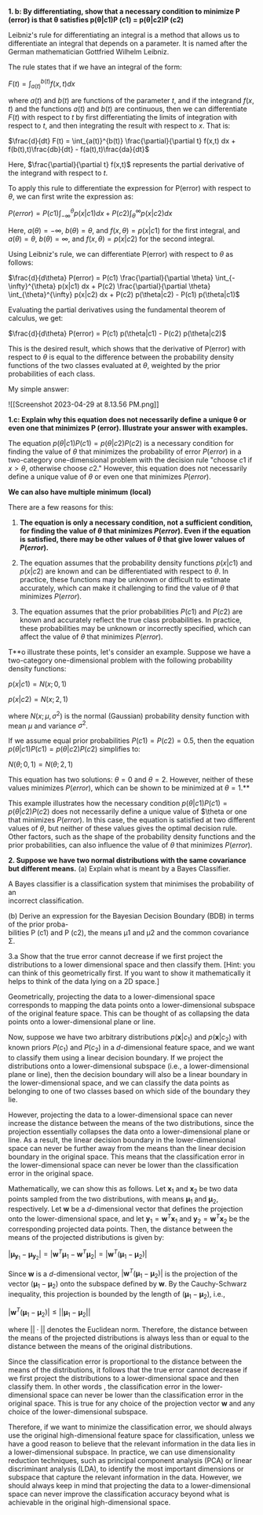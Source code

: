 **1. b: By differentiating, show that a necessary condition to minimize P (error) is that θ satisfies  p(θ|c1)P (c1) = p(θ|c2)P (c2)**

Leibniz's rule for differentiating an integral is a method that allows us to differentiate an integral that depends on a parameter. It is named after the German mathematician Gottfried Wilhelm Leibniz.

The rule states that if we have an integral of the form:

$F(t) = \int_{a(t)}^{b(t)} f(x,t) dx$

where $a(t)$ and $b(t)$ are functions of the parameter $t$, and if the integrand $f(x,t)$ and the functions $a(t)$ and $b(t)$ are continuous, then we can differentiate $F(t)$ with respect to $t$ by first differentiating the limits of integration with respect to $t$, and then integrating the result with respect to $x$. That is:

$\frac{d}{dt} F(t) = \int_{a(t)}^{b(t)} \frac{\partial}{\partial t} f(x,t) dx + f(b(t),t)\frac{db}{dt} - f(a(t),t)\frac{da}{dt}$

Here, $\frac{\partial}{\partial t} f(x,t)$ represents the partial derivative of the integrand with respect to $t$.

To apply this rule to differentiate the expression for P(error) with respect to $\theta$, we can first write the expression as:

$P(error) = P(c1) \int_{-\infty}^{\theta} p(x|c1) dx + P(c2) \int_{\theta}^{\infty} p(x|c2) dx$

Here, $a(\theta) = -\infty$, $b(\theta) = \theta$, and $f(x,\theta) = p(x|c1)$ for the first integral, and $a(\theta) = \theta$, $b(\theta) = \infty$, and $f(x,\theta) = p(x|c2)$ for the second integral.

Using Leibniz's rule, we can differentiate P(error) with respect to $\theta$ as follows:

$\frac{d}{d\theta} P(error) = P(c1) \frac{\partial}{\partial \theta} \int_{-\infty}^{\theta} p(x|c1) dx + P(c2) \frac{\partial}{\partial \theta} \int_{\theta}^{\infty} p(x|c2) dx + P(c2) p(\theta|c2) - P(c1) p(\theta|c1)$

Evaluating the partial derivatives using the fundamental theorem of calculus, we get:

$\frac{d}{d\theta} P(error) = P(c1) p(\theta|c1) - P(c2) p(\theta|c2)$

This is the desired result, which shows that the derivative of P(error) with respect to $\theta$ is equal to the difference between the probability density functions of the two classes evaluated at $\theta$, weighted by the prior probabilities of each class.

My simple answer:

![[Screenshot 2023-04-29 at 8.13.56 PM.png]]


**1.c: Explain why this equation does not necessarily define a unique θ or even one that minimizes  P (error). Illustrate your answer with examples.**

The equation $p(\theta|c1)P(c1) = p(\theta|c2)P(c2)$ is a necessary condition for finding the value of $\theta$ that minimizes the probability of error $P(error)$ in a two-category one-dimensional problem with the decision rule "choose $c1$ if $x > \theta$, otherwise choose $c2$." However, this equation does not necessarily define a unique value of $\theta$ or even one that minimizes $P(error)$.

**We can also have multiple minimum (local)**

There are a few reasons for this:

1.  **The equation is only a necessary condition, not a sufficient condition, for finding the value of $\theta$ that minimizes $P(error)$. Even if the equation is satisfied, there may be other values of $\theta$ that give lower values of $P(error)$.**
    
2.  The equation assumes that the probability density functions $p(x|c1)$ and $p(x|c2)$ are known and can be differentiated with respect to $\theta$. In practice, these functions may be unknown or difficult to estimate accurately, which can make it challenging to find the value of $\theta$ that minimizes $P(error)$.
    
3.  The equation assumes that the prior probabilities $P(c1)$ and $P(c2)$ are known and accurately reflect the true class probabilities. In practice, these probabilities may be unknown or incorrectly specified, which can affect the value of $\theta$ that minimizes $P(error)$.
    

T**o illustrate these points, let's consider an example. Suppose we have a two-category one-dimensional problem with the following probability density functions:

$p(x|c1) = N(x; 0, 1)$

$p(x|c2) = N(x; 2, 1)$

where $N(x; \mu, \sigma^2)$ is the normal (Gaussian) probability density function with mean $\mu$ and variance $\sigma^2$.

If we assume equal prior probabilities $P(c1) = P(c2) = 0.5$, then the equation $p(\theta|c1)P(c1) = p(\theta|c2)P(c2)$ simplifies to:

$N(\theta; 0, 1) = N(\theta; 2, 1)$

This equation has two solutions: $\theta = 0$ and $\theta = 2$. However, neither of these values minimizes $P(error)$, which can be shown to be minimized at $\theta = 1$.**

This example illustrates how the necessary condition $p(\theta|c1)P(c1) = p(\theta|c2)P(c2)$ does not necessarily define a unique value of $\theta or one that minimizes $P(error)$. In this case, the equation is satisfied at two different values of $\theta$, but neither of these values gives the optimal decision rule. Other factors, such as the shape of the probability density functions and the prior probabilities, can also influence the value of $\theta$ that minimizes $P(error)$.


**2. Suppose we have two normal distributions with the same covariance but different means.**
(a) Explain what is meant by a Bayes Classifier.

A Bayes classifier is a classification system that minimises the probability of an  
incorrect classification.

(b) Derive an expression for the Bayesian Decision Boundary (BDB) in terms of the prior proba-  
bilities P (c1) and P (c2), the means μ1 and μ2 and the common covariance Σ.


3.a Show that the true error cannot decrease if we first project the distributions to a lower dimensional space and then classify them. [Hint: you can think of this geometrically first. If you want to show it mathematically it helps to think of the data lying on a 2D space.]

Geometrically, projecting the data to a lower-dimensional space corresponds to mapping the data points onto a lower-dimensional subspace of the original feature space. This can be thought of as collapsing the data points onto a lower-dimensional plane or line.

Now, suppose we have two arbitrary distributions $p(\mathbf{x}|c_1)$ and $p(\mathbf{x}|c_2)$ with known priors $P(c_1)$ and $P(c_2)$ in a $d$-dimensional feature space, and we want to classify them using a linear decision boundary. If we project the distributions onto a lower-dimensional subspace (i.e., a lower-dimensional plane or line), then the decision boundary will also be a linear boundary in the lower-dimensional space, and we can classify the data points as belonging to one of two classes based on which side of the boundary they lie.

However, projecting the data to a lower-dimensional space can never increase the distance between the means of the two distributions, since the projection essentially collapses the data onto a lower-dimensional plane or line. As a result, the linear decision boundary in the lower-dimensional space can never be further away from the means than the linear decision boundary in the original space. This means that the classification error in the lower-dimensional space can never be lower than the classification error in the original space.

Mathematically, we can show this as follows. Let $\mathbf{x}_1$ and $\mathbf{x}_2$ be two data points sampled from the two distributions, with means $\boldsymbol{\mu}_1$ and $\boldsymbol{\mu}_2$, respectively. Let $\mathbf{w}$ be a $d$-dimensional vector that defines the projection onto the lower-dimensional space, and let $\mathbf{y}_1 = \mathbf{w}^T\mathbf{x}_1$ and $\mathbf{y}_2 = \mathbf{w}^T\mathbf{x}_2$ be the corresponding projected data points. Then, the distance between the means of the projected distributions is given by:

$|\boldsymbol{\mu}_{\mathbf{y}_1} - \boldsymbol{\mu}_{\mathbf{y}_2}| = |\mathbf{w}^T\boldsymbol{\mu}_1 - \mathbf{w}^T\boldsymbol{\mu}_2| = |\mathbf{w}^T(\boldsymbol{\mu}_1 - \boldsymbol{\mu}_2)|$

Since $\mathbf{w}$ is a $d$-dimensional vector, $|\mathbf{w}^T(\boldsymbol{\mu}_1 - \boldsymbol{\mu}_2)|$ is the projection of the vector $(\boldsymbol{\mu}_1 - \boldsymbol{\mu}_2)$ onto the subspace defined by $\mathbf{w}$. By the Cauchy-Schwarz inequality, this projection is bounded by the length of $(\boldsymbol{\mu}_1 - \boldsymbol{\mu}_2)$, i.e.,

$|\mathbf{w}^T(\boldsymbol{\mu}_1 - \boldsymbol{\mu}_2)| \leq ||\boldsymbol{\mu}_1 - \boldsymbol{\mu}_2||$

where $||\cdot||$ denotes the Euclidean norm. Therefore, the distance between the means of the projected distributions is always less than or equal to the distance between the means of the original distributions.

Since the classification error is proportional to the distance between the means of the distributions, it follows that the true error cannot decrease if we first project the distributions to a lower-dimensional space and then classify them. In other words , the classification error in the lower-dimensional space can never be lower than the classification error in the original space. This is true for any choice of the projection vector $\mathbf{w}$ and any choice of the lower-dimensional subspace.

Therefore, if we want to minimize the classification error, we should always use the original high-dimensional feature space for classification, unless we have a good reason to believe that the relevant information in the data lies in a lower-dimensional subspace. In practice, we can use dimensionality reduction techniques, such as principal component analysis (PCA) or linear discriminant analysis (LDA), to identify the most important dimensions or subspace that capture the relevant information in the data. However, we should always keep in mind that projecting the data to a lower-dimensional space can never improve the classification accuracy beyond what is achievable in the original high-dimensional space.
